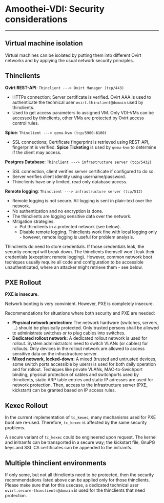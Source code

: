 # Amoothei-VDI: Security considerations

----------------------------------------

## Virtual machine isolation

Virtual machines can be isolated by putting them into different Ovirt networks and by applying the usual network security principles.

## Thinclients
**Ovirt REST-API**:  `Thinclient ---> Ovirt Manager (tcp/443)`

+ HTTPs connection; Server certificate is verified. Ovirt AAA is used to authenticate the technical user `ovirt.thinclient@domain` used by thinclients.
+ Used to get access parameters to assigned VM. Only VDI-VMs can be accessed by thinclients, other VMs are protected by Ovirt access control rules.

**Spice**: `Thinclient ---> qemu-kvm (tcp/5900-6100)`

+ SSL connections; Certificate fingerprint is retrieved using REST-API, fingerprint is verified. **Spice Ticketing** is used by `qemu-kvm` to determine if the client may access.

**Postgres Database**: `Thinclient ---> infrastructure server (tcp/5432)`

+ SSL connection, client verifies server certificate if configured to do so.
+ Server verifies client identity using username/password.
+ Thinclients have only limited, read only database access.

**Remote logging**: `Thinclient ---> infrastructure server (tcp/512)`

+ Remote logging is not secure. All logging is sent in plain-text over the network.
+ No authentication and no encryption is done.
+ The thinclients are logging sensitive data over the network.
+ Mitigation strategies:
    + Put thinclients in a protected network (see below).
    + Disable remote logging. Thinclients work fine with local logging only - however, remote logging is useful for problem analysis.

Thinclients do need to store credentials. If those credentials leak, the security concept will break down. 
The thinclients themself won't leak their credentials (exception: remote logging). However, common network boot techiques usually require
all code and configuration to be accessible unauthenticated, where an attacker might retrieve them - see below.

## PXE Rollout
**PXE is insecure.**

Network booting is very convinient. However, PXE is completely insecure.

Recommendations for situations where both security and PXE are needed:

+ **Physical network protection:** The network hardware (switches, servers, ...) should be physically protected. Only trusted persons shall be allowed to administrate switches or to plug cables into switches.
+ **Dedicated rollout network:** A dedicated rollout network is used for rollout. System administrators need to switch VLANs (or cables) for rollouts. Only devices in the rollout network are allowed to access sensitive data on the infrastructure server.
+ **Mixed network, locked-down:** A mixed (trusted and untrusted devices, some switch ports accessible by users) is used for both daily operation and for rollout. Techiques like private VLANs, MAC-to-Swichport binding, physical protection of cables and switchports used by thinclients, static ARP table entries and static IP adresses are used for network protection. Then, access to the infrastructure server (PXE, kickstart) can be granted based on IP access rules.

## Kexec Rollout

In the current implementation of `tc_kexec`, many mechanisms used for PXE boot are re-used. Therefore, `tc_kexec` is affected by the same security problems.

A secure variant of `tc_kexec` could be engineered upon request. The kernel and initramfs can be transported in a secure way; the kickstart file, GnuPG keys and SSL CA certificates can be appended to the initramfs.


## Multiple thinclient environments

If only some, but not all thinclients need to be protected, then the security recommendations listed above can be applied only for those thinclients. Please make sure that for this usecase, a dedicated technical user `ovirt.secure-thinclients@domain` is used for the thinclients that need protection.
